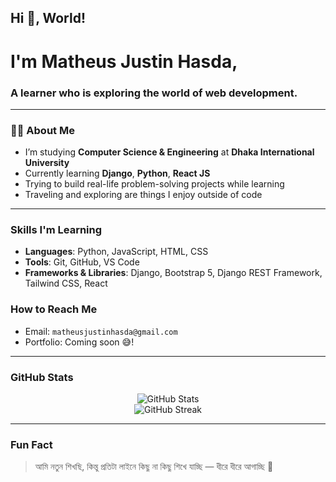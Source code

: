 <h2>Hi 👋, World!</h2>
<h1>I'm Matheus Justin Hasda,</h1>
<h3>A learner who is exploring the world of web development.</h3>

---

### 🧑‍💻 About Me

-  I’m studying **Computer Science & Engineering** at **Dhaka International University**
-  Currently learning **Django**, **Python**, **React JS**
-  Trying to build real-life problem-solving projects while learning
-  Traveling and exploring are things I enjoy outside of code

---

###  Skills I'm Learning

- **Languages**: Python, JavaScript, HTML, CSS
- **Tools**: Git, GitHub, VS Code
- **Frameworks & Libraries**: Django, Bootstrap 5, Django REST Framework, Tailwind CSS, React


###  How to Reach Me

-  Email: `matheusjustinhasda@gmail.com`
-  Portfolio: Coming soon 😅!

---

###  GitHub Stats

<p align="center">
  <img src="https://github-readme-stats.vercel.app/api?username=justinhasda&show_icons=true&theme=tokyonight" alt="GitHub Stats" />
  <br />
  <img src="https://github-readme-streak-stats.herokuapp.com/?user=justinhasda&theme=tokyonight" alt="GitHub Streak" />
</p>

---

###  Fun Fact

> আমি নতুন শিখছি, কিন্তু প্রতিটা লাইনে কিছু না কিছু শিখে যাচ্ছি — ধীরে ধীরে আগাচ্ছি 🙂

